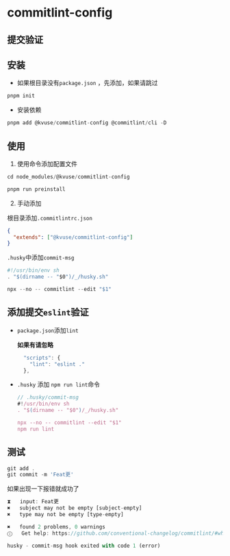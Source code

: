 # commitlint-config

## 提交验证

## 安装

- 如果根目录没有`package.json` ，先添加，如果请跳过
  
```js
pnpm init
```

- 安装依赖

```js
pnpm add @kvuse/commitlint-config @commitlint/cli -D
```

## 使用

1. 使用命令添加配置文件

```js
cd node_modules/@kvuse/commitlint-config

pnpm run preinstall
```

2. 手动添加
  
根目录添加`.commitlintrc.json`

```json
{
  "extends": ["@kvuse/commitlint-config"]
}
```

`.husky`中添加`commit-msg`

```js
#!/usr/bin/env sh
. "$(dirname -- "$0")/_/husky.sh"

npx --no -- commitlint --edit "$1"
```

## 添加提交`eslint`验证

- `package.json`添加`lint`
  
  **如果有请忽略**

  ```js
    "scripts": {
      "lint": "eslint ."
    },
  ```

- `.husky` 添加 `npm run lint`命令
  
    ```js
    // .husky/commit-msg
    #!/usr/bin/env sh
  . "$(dirname -- "$0")/_/husky.sh"

  npx --no -- commitlint --edit "$1"
  npm run lint
  ```

## 测试

```js
git add .
git commit -m 'Feat更'
```

如果出现一下报错就成功了

```js
⧗   input: Feat更
✖   subject may not be empty [subject-empty]
✖   type may not be empty [type-empty]

✖   found 2 problems, 0 warnings
ⓘ   Get help: https://github.com/conventional-changelog/commitlint/#what-is-commitlint

husky - commit-msg hook exited with code 1 (error)
```
